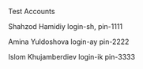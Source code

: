 Test Accounts

Shahzod Hamidiy
login-sh,  pin-1111

Amina Yuldoshova
login-ay  pin-2222

Islom Khujamberdiev
login-ik pin-3333
